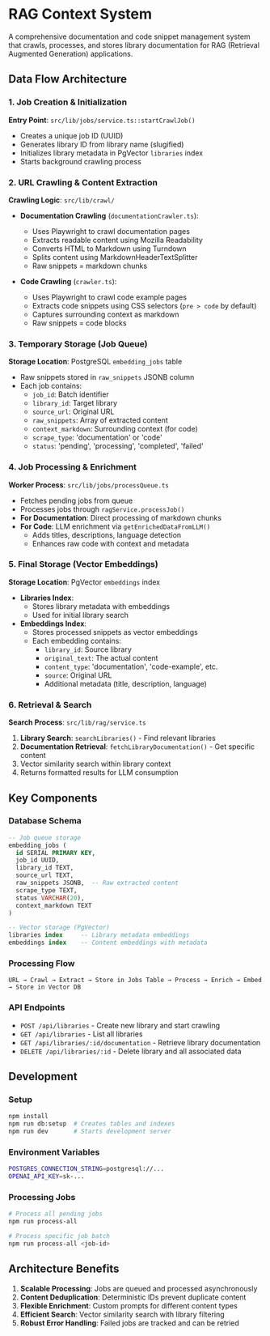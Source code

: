 # RAG Context System

A comprehensive documentation and code snippet management system that crawls, processes, and stores library documentation for RAG (Retrieval Augmented Generation) applications.

## Data Flow Architecture

### 1. Job Creation & Initialization

**Entry Point**: `src/lib/jobs/service.ts::startCrawlJob()`
- Creates a unique job ID (UUID)
- Generates library ID from library name (slugified)
- Initializes library metadata in PgVector `libraries` index
- Starts background crawling process

### 2. URL Crawling & Content Extraction

**Crawling Logic**: `src/lib/crawl/`
- **Documentation Crawling** (`documentationCrawler.ts`):
  - Uses Playwright to crawl documentation pages
  - Extracts readable content using Mozilla Readability
  - Converts HTML to Markdown using Turndown
  - Splits content using MarkdownHeaderTextSplitter
  - Raw snippets = markdown chunks

- **Code Crawling** (`crawler.ts`):
  - Uses Playwright to crawl code example pages
  - Extracts code snippets using CSS selectors (`pre > code` by default)
  - Captures surrounding context as markdown
  - Raw snippets = code blocks

### 3. Temporary Storage (Job Queue)

**Storage Location**: PostgreSQL `embedding_jobs` table
- Raw snippets stored in `raw_snippets` JSONB column
- Each job contains:
  - `job_id`: Batch identifier
  - `library_id`: Target library
  - `source_url`: Original URL
  - `raw_snippets`: Array of extracted content
  - `context_markdown`: Surrounding context (for code)
  - `scrape_type`: 'documentation' or 'code'
  - `status`: 'pending', 'processing', 'completed', 'failed'

### 4. Job Processing & Enrichment

**Worker Process**: `src/lib/jobs/processQueue.ts`
- Fetches pending jobs from queue
- Processes jobs through `ragService.processJob()`
- **For Documentation**: Direct processing of markdown chunks
- **For Code**: LLM enrichment via `getEnrichedDataFromLLM()`
  - Adds titles, descriptions, language detection
  - Enhances raw code with context and metadata

### 5. Final Storage (Vector Embeddings)

**Storage Location**: PgVector `embeddings` index
- **Libraries Index**:
  - Stores library metadata with embeddings
  - Used for initial library search
- **Embeddings Index**:
  - Stores processed snippets as vector embeddings
  - Each embedding contains:
    - `library_id`: Source library
    - `original_text`: The actual content
    - `content_type`: 'documentation', 'code-example', etc.
    - `source`: Original URL
    - Additional metadata (title, description, language)

### 6. Retrieval & Search

**Search Process**: `src/lib/rag/service.ts`
1. **Library Search**: `searchLibraries()` - Find relevant libraries
2. **Documentation Retrieval**: `fetchLibraryDocumentation()` - Get specific content
3. Vector similarity search within library context
4. Returns formatted results for LLM consumption

## Key Components

### Database Schema
```sql
-- Job queue storage
embedding_jobs (
  id SERIAL PRIMARY KEY,
  job_id UUID,
  library_id TEXT,
  source_url TEXT,
  raw_snippets JSONB,  -- Raw extracted content
  scrape_type TEXT,
  status VARCHAR(20),
  context_markdown TEXT
)

-- Vector storage (PgVector)
libraries index     -- Library metadata embeddings
embeddings index    -- Content embeddings with metadata
```

### Processing Flow
```
URL → Crawl → Extract → Store in Jobs Table → Process → Enrich → Embed → Store in Vector DB
```

### API Endpoints
- `POST /api/libraries` - Create new library and start crawling
- `GET /api/libraries` - List all libraries
- `GET /api/libraries/:id/documentation` - Retrieve library documentation
- `DELETE /api/libraries/:id` - Delete library and all associated data

## Development

### Setup
```bash
npm install
npm run db:setup  # Creates tables and indexes
npm run dev       # Starts development server
```

### Environment Variables
```bash
POSTGRES_CONNECTION_STRING=postgresql://...
OPENAI_API_KEY=sk-...
```

### Processing Jobs
```bash
# Process all pending jobs
npm run process-all

# Process specific job batch
npm run process-all <job-id>
```

## Architecture Benefits

1. **Scalable Processing**: Jobs are queued and processed asynchronously
2. **Content Deduplication**: Deterministic IDs prevent duplicate content
3. **Flexible Enrichment**: Custom prompts for different content types
4. **Efficient Search**: Vector similarity search with library filtering
5. **Robust Error Handling**: Failed jobs are tracked and can be retried